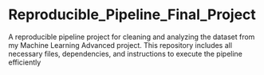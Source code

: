 # Reproducible_Pipeline_Final_Project
A reproducible pipeline project for cleaning and analyzing the dataset from my Machine Learning Advanced project. This repository includes all necessary files, dependencies, and instructions to execute the pipeline efficiently
